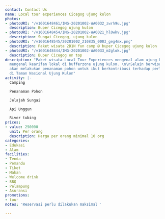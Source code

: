 ```yaml
---
contact: Contact Us
name: Local tour experiences Cicegog ujung kulon
photos:
- photoURI: "/v1601648461/IMG-20201002-WA0032_zwrh9u.jpg"
  description: Buper Cicegog ujung kulon
- photoURI: "/v1601648454/IMG-20201002-WA0021_hl0wkv.jpg"
  description: Sungai Cicegog, ujung kulon
- photoURI: "/v1601648545/20201002_210835_0003_geg4mx.png"
  description: Paket wisata 2D1N fun camp @ buper Cicegog ujung kulon
- photoURI: "/v1601648444/IMG-20201002-WA0033_m2glok.jpg"
  description: Buper Cicegog on top
description: "Paket wisata Local Tour Experiences mengenal alam ujung kulon sekaligus
  mengenal kearifan lokal di bufferzone ujung kulon. \n\nSelain berwisata, sahabat
  akan melakukan penanaman pohon untuk ikut berkontribusi terhadap perlindungan ekosistem
  di Taman Nasional Ujung Kulon"
activity: |-
  Camping

  Penanaman Pohon

  Jelajah Sungai

  Api Unggun

  River tubing
prices:
- value: 250000
  unit: Per orang
  description: Harga per orang minimal 10 org
categories:
- Edukasi
- Alam
facilities:
- Tenda
- Pemandu
- Tiket
- Makan
- Welcome drink
- BBQ
- Pelampung
- Asuransi
promotions:
- tour
notes: 'Reservasi perlu dilakukan maksimal '

---
```


